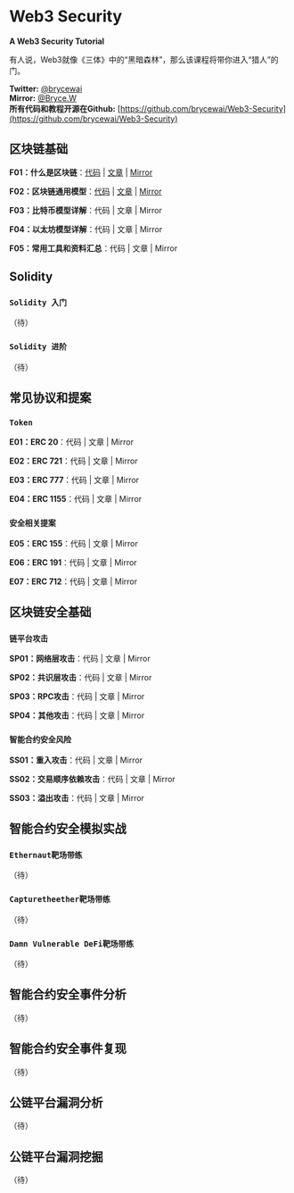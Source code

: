 # Web3 Security

**A Web3 Security Tutorial**

有人说，Web3就像《三体》中的“黑暗森林”，那么该课程将带你进入“猎人”的门。

**Twitter:** [@brycewai](https://twitter.com/brycewai)  
**Mirror:** [@Bryce.W](https://mirror.xyz/brycew.eth)  
**所有代码和教程开源在Github:** [https://github.com/brycewai/Web3-Security](https://github.com/brycewai/Web3-Security)

## 区块链基础

**F01：什么是区块链**：[代码](./foundation/blockchain/readme.md) | [文章](./foundation/blockchain/readme.md) | [Mirror](https://mirror.xyz/brycew.eth/oI6GKxfxgX4nDx8AlDB5ukKF4LBdyXEc_4bNmZ8uxTg)

**F02：区块链通用模型**：[代码](./foundation/model/readme.md) | [文章](./foundation/model/readme.md) | [Mirror](https://mirror.xyz/brycew.eth/V6OEk1r4O_PbRiB3PzVc7VEZ2j_7XvcwxWa50PVc95Q)

**F03：比特币模型详解**：代码 | 文章 | Mirror

**F04：以太坊模型详解**：代码 | 文章 | Mirror

**F05：常用工具和资料汇总**：代码 | 文章 | Mirror

## Solidity

### `Solidity 入门`

（待）

### `Solidity 进阶`

（待）

## 常见协议和提案

### `Token`

**E01：ERC 20**：代码 | 文章 | Mirror

**E02：ERC 721**：代码 | 文章 | Mirror

**E03：ERC 777**：代码 | 文章 | Mirror

**E04：ERC 1155**：代码 | 文章 | Mirror

### `安全相关提案`

**E05：ERC 155**：代码 | 文章 | Mirror

**E06：ERC 191**：代码 | 文章 | Mirror

**E07：ERC 712**：代码 | 文章 | Mirror

## 区块链安全基础

### `链平台攻击`

**SP01：网络层攻击**：代码 | 文章 | Mirror

**SP02：共识层攻击**：代码 | 文章 | Mirror

**SP03：RPC攻击**：代码 | 文章 | Mirror

**SP04：其他攻击**：代码 | 文章 | Mirror

### `智能合约安全风险`

**SS01：重入攻击**：代码 | 文章 | Mirror

**SS02：交易顺序依赖攻击**：代码 | 文章 | Mirror

**SS03：溢出攻击**：代码 | 文章 | Mirror

## 智能合约安全模拟实战

### `Ethernaut靶场带练`

（待）

### `Capturetheether靶场带练`

（待）

### `Damn Vulnerable DeFi靶场带练`

（待）

## 智能合约安全事件分析

（待）

## 智能合约安全事件复现

（待）

## 公链平台漏洞分析

（待）

## 公链平台漏洞挖掘

（待）
